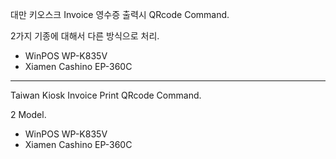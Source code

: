 대만 키오스크 Invoice 영수증 출력시 QRcode Command.

2가지 기종에 대해서 다른 방식으로 처리.
- WinPOS WP-K835V
- Xiamen Cashino EP-360C

---

Taiwan Kiosk Invoice Print QRcode Command.

2 Model.
- WinPOS WP-K835V
- Xiamen Cashino EP-360C
